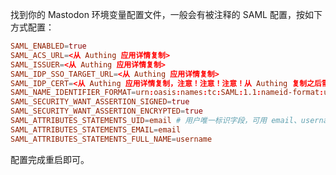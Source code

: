 <IntegrationDetailCard title="概述">

找到你的 Mastodon 环境变量配置文件，一般会有被注释的 SAML 配置，按如下方式配置：

```conf
SAML_ENABLED=true
SAML_ACS_URL=<从 Authing 应用详情复制>
SAML_ISSUER=<从 Authing 应用详情复制>
SAML_IDP_SSO_TARGET_URL=<从 Authing 应用详情复制>
SAML_IDP_CERT=<从 Authing 应用详情复制，注意！注意！注意！从 Authing 复制之后需要在你的文本编辑器中把所有换行都删除，再粘贴到配置文件中>
SAML_NAME_IDENTIFIER_FORMAT=urn:oasis:names:tc:SAML:1.1:nameid-format:unspecified
SAML_SECURITY_WANT_ASSERTION_SIGNED=true
SAML_SECURITY_WANT_ASSERTION_ENCRYPTED=true
SAML_ATTRIBUTES_STATEMENTS_UID=email # 用户唯一标识字段，可用 email、username、phone 等唯一标识字段
SAML_ATTRIBUTES_STATEMENTS_EMAIL=email
SAML_ATTRIBUTES_STATEMENTS_FULL_NAME=username
```

配置完成重启即可。

</IntegrationDetailCard>
